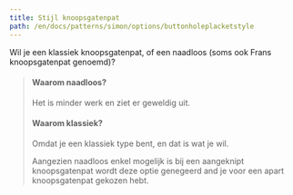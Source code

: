 ```yaml
---
title: Stijl knoopsgatenpat
path: /en/docs/patterns/simon/options/buttonholeplacketstyle
---
```


Wil je een klassiek knoopsgatenpat, of een naadloos (soms ook Frans knoopsgatenpat genoemd)?

> #### Waarom naadloos?
> 
> Het is minder werk en ziet er geweldig uit.
> 
> #### Waarom klassiek?
> 
> Omdat je een klassiek type bent, en dat is wat je wil.
> 
> Aangezien naadloos enkel mogelijk is bij een aangeknipt knoopsgatenpat wordt deze optie genegeerd and je voor een apart knoopsgatenpat gekozen hebt.